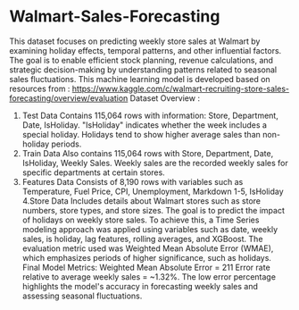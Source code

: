 # Walmart-Sales-Forecasting
This dataset focuses on predicting weekly store sales at Walmart by examining holiday effects, temporal patterns, and other influential factors. The goal is to enable efficient stock planning, revenue calculations, and strategic decision-making by understanding patterns related to seasonal sales fluctuations.
This machine learning model is developed based on resources from : https://www.kaggle.com/c/walmart-recruiting-store-sales-forecasting/overview/evaluation
Dataset Overview :
1. Test Data Contains 115,064 rows with information: Store, Department, Date, IsHoliday. "IsHoliday" indicates whether the week includes a special holiday. Holidays tend to show higher average sales than non-holiday periods.
2. Train Data Also contains 115,064 rows with Store, Department, Date, IsHoliday, Weekly Sales. Weekly sales are the recorded weekly sales for specific departments at certain stores.
3. Features Data Consists of 8,190 rows with variables such as Temperature, Fuel Price, CPI, Unemployment, Markdown 1-5, IsHoliday
4.Store Data Includes details about Walmart stores such as store numbers, store types, and store sizes.
The goal is to predict the impact of holidays on weekly store sales. To achieve this, a Time Series modeling approach was applied using variables such as date, weekly sales, is holiday, lag features, rolling averages, and XGBoost. The evaluation metric used was Weighted Mean Absolute Error (WMAE), which emphasizes periods of higher significance, such as holidays.
Final Model Metrics:
Weighted Mean Absolute Error = 211
Error rate relative to average weekly sales = ~1.32%.
The low error percentage highlights the model's accuracy in forecasting weekly sales and assessing seasonal fluctuations.
